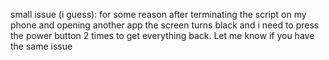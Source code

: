 small issue (i guess): for some reason after terminating the script on my phone and opening another app the screen turns black and i need to press the power button 2 times to get everything back. Let me know if you have the same issue
